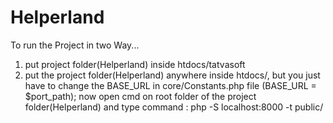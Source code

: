 # Helperland
To run the Project in two Way...
  1. put project folder(Helperland) inside htdocs/tatvasoft
  2. put the project folder(Helperland) anywhere inside htdocs/, but you just have to change the BASE_URL in core/Constants.php file (BASE_URL = $port_path);
  now open cmd on root folder of the project folder(Helperland) and type command : php -S localhost:8000 -t public/
